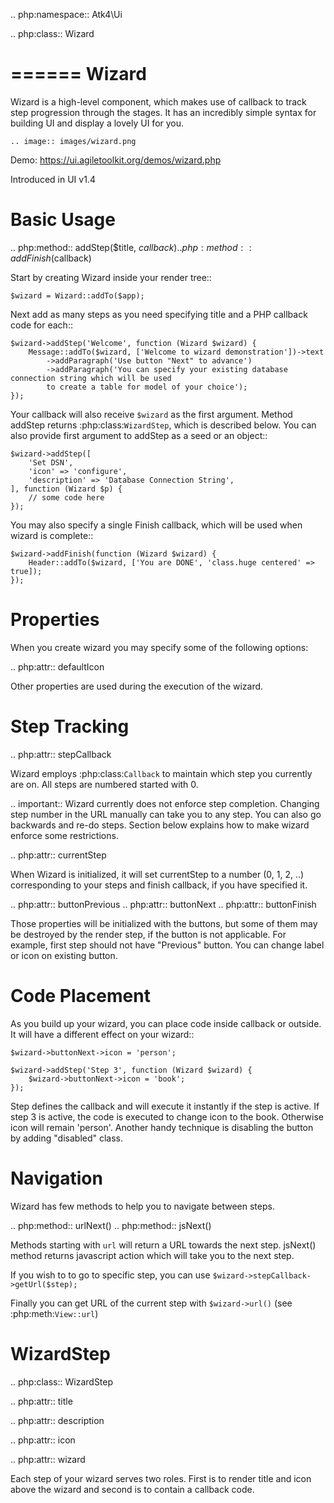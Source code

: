 

.. php:namespace:: Atk4\Ui

.. php:class:: Wizard

======
Wizard
======

Wizard is a high-level component, which makes use of callback to track step progression through the stages. It has an incredibly
simple syntax for building UI and display a lovely UI for you.

    .. image:: images/wizard.png


Demo: https://ui.agiletoolkit.org/demos/wizard.php

Introduced in UI v1.4


Basic Usage
===========

.. php:method:: addStep($title, $callback)
.. php:method:: addFinish($callback)

Start by creating Wizard inside your render tree::

    $wizard = Wizard::addTo($app);

Next add as many steps as you need specifying title and a PHP callback code for each::

    $wizard->addStep('Welcome', function (Wizard $wizard) {
        Message::addTo($wizard, ['Welcome to wizard demonstration'])->text
            ->addParagraph('Use button "Next" to advance')
            ->addParagraph('You can specify your existing database connection string which will be used
            to create a table for model of your choice');
    });

Your callback will also receive `$wizard` as the first argument. Method addStep returns :php:class:`WizardStep`,
which is described below. You can also provide first argument to addStep as a seed or an object::

    $wizard->addStep([
        'Set DSN',
        'icon' => 'configure',
        'description' => 'Database Connection String',
    ], function (Wizard $p) {
        // some code here
    });

You may also specify a single Finish callback, which will be used when wizard is complete::

    $wizard->addFinish(function (Wizard $wizard) {
        Header::addTo($wizard, ['You are DONE', 'class.huge centered' => true]);
    });

Properties
==========

When you create wizard you may specify some of the following options:

.. php:attr:: defaultIcon

Other properties are used during the execution of the wizard.

Step Tracking
=============

.. php:attr:: stepCallback

Wizard employs :php:class:`Callback` to maintain which step you currently are on. All steps are numbered
started with 0.

.. important:: Wizard currently does not enforce step completion. Changing step number in the URL manually can
    take you to any step. You can also go backwards and re-do steps. Section below explains how to make wizard
    enforce some restrictions.

.. php:attr:: currentStep

When Wizard is initialized, it will set currentStep to a number (0, 1, 2, ..) corresponding to your steps
and finish callback, if you have specified it.

.. php:attr:: buttonPrevious
.. php:attr:: buttonNext
.. php:attr:: buttonFinish

Those properties will be initialized with the buttons, but some of them may be destroyed by the render step,
if the button is not applicable. For example, first step should not have "Previous" button. You can change label
or icon on existing button.


Code Placement
==============

As you build up your wizard, you can place code inside callback or outside. It will have a different effect
on your wizard::

    $wizard->buttonNext->icon = 'person';

    $wizard->addStep('Step 3', function (Wizard $wizard) {
        $wizard->buttonNext->icon = 'book';
    });


Step defines the callback and will execute it instantly if the step is active. If step 3 is active, the code
is executed to change icon to the book. Otherwise icon will remain 'person'. Another handy technique is
disabling the button by adding "disabled" class.

Navigation
==========

Wizard has few methods to help you to navigate between steps.

.. php:method:: urlNext()
.. php:method:: jsNext()

Methods starting with `url` will return a URL towards the next step. jsNext() method returns javascript action
which will take you to the next step.

If you wish to to go to specific step, you can use `$wizard->stepCallback->getUrl($step);`

Finally you can get URL of the current step with `$wizard->url()` (see :php:meth:`View::url`)

WizardStep
====

.. php:class:: WizardStep

.. php:attr:: title

.. php:attr:: description

.. php:attr:: icon

.. php:attr:: wizard

Each step of your wizard serves two roles. First is to render title and icon above the wizard and second is
to contain a callback code.







